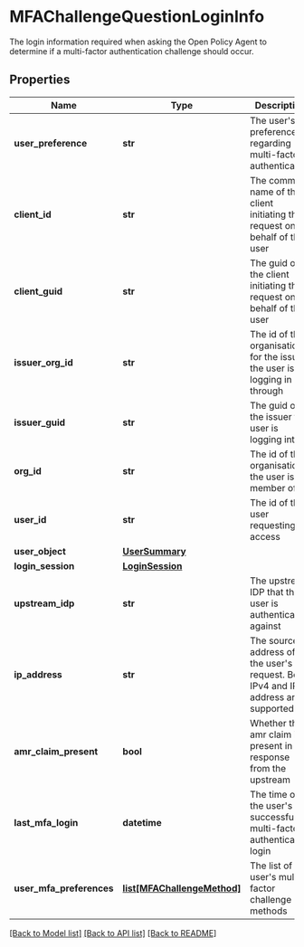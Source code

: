 # MFAChallengeQuestionLoginInfo

The login information required when asking the Open Policy Agent to determine if a multi-factor authentication challenge should occur.
## Properties
Name | Type | Description | Notes
------------ | ------------- | ------------- | -------------
**user_preference** | **str** | The user&#39;s preference regarding multi-factor authentication | [default to 'organisation_policy']
**client_id** | **str** | The common name of the client initiating the request on behalf of the user | 
**client_guid** | **str** | The guid of the client initiating the request on behalf of the user | 
**issuer_org_id** | **str** | The id of the organisation for the issuer the user is logging in through | 
**issuer_guid** | **str** | The guid of the issuer the user is logging into. | 
**org_id** | **str** | The id of the organisation the user is a member of | 
**user_id** | **str** | The id of the user requesting access | 
**user_object** | [**UserSummary**](UserSummary.md) |  | [optional] 
**login_session** | [**LoginSession**](LoginSession.md) |  | [optional] 
**upstream_idp** | **str** | The upstream IDP that the user is authenticating against | 
**ip_address** | **str** | The source ip address of the user&#39;s request. Both IPv4 and IPv6 address are supported | 
**amr_claim_present** | **bool** | Whether the amr claim is present in the response from the upstream | [default to False]
**last_mfa_login** | **datetime** | The time of the user&#39;s last successful multi-factor authenticated login | [optional] 
**user_mfa_preferences** | [**list[MFAChallengeMethod]**](MFAChallengeMethod.md) | The list of a user&#39;s multi-factor challenge methods | [optional] 

[[Back to Model list]](../README.md#documentation-for-models) [[Back to API list]](../README.md#documentation-for-api-endpoints) [[Back to README]](../README.md)



